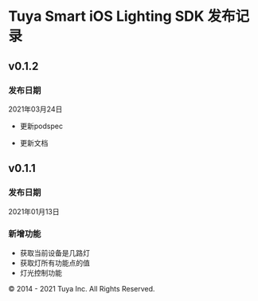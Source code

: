 # Tuya Smart iOS Lighting SDK 发布记录

## v0.1.2

### 发布日期

2021年03月24日

* 更新podspec

- 更新文档

## v0.1.1

### 发布日期

2021年01月13日

### 新增功能

- 获取当前设备是几路灯
- 获取灯所有功能点的值
- 灯光控制功能

<div>
        &copy; 2014 - 2021 Tuya Inc. All Rights Reserved.
</div>


